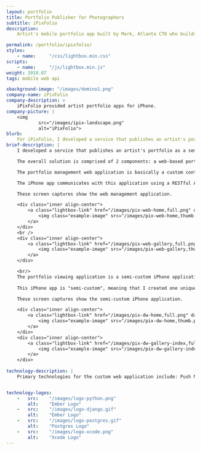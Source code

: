 ```yaml
--- 
layout: portfolio 
title: Portfolio Publisher for Photographers 
subtitle: iPixFolio
description: 
    Artist's mobile portfolio app built by Mark, Atlanta CTO who builds custom apps. Get a free consultation now!

permalink: /portfolio/ipixfolio/
styles:
    - name:     "/css/lightbox.min.css"
scripts:
    - name:     "/js/lightbox.min.js"
weight: 2010.07
tags: mobile web api

xbackground-image: "/images/domino1.png"
company-name: iPixFolio
company-description: >
    iPixFolio provided artist portfolio apps for iPhone. 
company-picture: |
    <img
            src="/images/ipix-landscape.png"
            alt="iPixFolio">
blurb:
    For iPixFolio, I developed a service that publishes an artist's portfolio as a semi-custom iPhone app. I launched several artist’s apps in the iTunes App Store. 
brief-description: |
    I developed a service that publishes an artist's portfolio as a semi-custom iPhone app. I launched several artist’s apps in the iTunes App Store. 

    The overall solution is comprised of 2 components: a web-based portfolio management application and a mobile portfolio viewing application.

    The portfolio management web application is basically a custom content management system ("CMS") that I wrote to house their virtual portfolio images and data files. It's where the artist manages their portfolio: uploading photos, organizing photos into groups/galleries, creating their artist's statement, and managing their social meeting settings. 

    The iPhone app communicates with this application using a RESTful API to pull down images and artist info to display on the iPhone.

    These screen captures show the web management application. 

    <div class="inner align-center">
        <a class="lightbox-link" href="/images/pix-web-home,full.png" data-lightbox="example-set" data-title="Portfolio Publisher Web App - Home">
            <img class="example-image" src="/images/pix-web-home,thumb.png" alt=""/>
        </a>
    </div>
    <br />
    <div class="inner align-center">
        <a class="lightbox-link" href="/images/pix-web-gallery,full.png" data-lightbox="example-set" data-title="Portfolio Publisher Web App - Gallery">
            <img class="example-image" src="/images/pix-web-gallery,thumb.png" alt=""/>
        </a>
    </div>

    <br/>
    The portfolio viewing application is a semi-custom iPhone application used by fans of the artist to download and view the artist's portfolio, follow their blog, read their tweets, and communicate with the artist.  
    
    This iPhone app is "semi-custom", meaning that I created one unique version per artist, using their unique identity/brand, so every one is different, but the functionality/code is the same. Each artist gets a unique application submitted to the app store under their own name.

    These screen captures show the semi-custom iPhone application. 

    <div class="inner align-center">
        <a class="lightbox-link" href="/images/pix-dw-home,full.png" data-lightbox="example-set" data-title="Portfolio Publisher iPhone App - Home">
            <img class="example-image" src="/images/pix-dw-home,thumb.png" alt=""/>
        </a>
    </div>
    <div class="inner align-center">
        <a class="lightbox-link" href="/images/pix-dw-gallery-index,full.png" data-lightbox="example-set" data-title="Portfolio Publisher iPhone App - Gallery">
            <img class="example-image" src="/images/pix-dw-gallery-index,thumb.png" alt=""/>
        </a>
    </div>
    
technology-description: |
    Primary technologies for the custom web application include: Push Notification using Apple Push Notification Service (APNS), Django, Python, PostgreSQL. <br>The custom iPhone app was written in Objective-C using Xcode.


technology-logos:
    -   src:    "/images/logo-python.png" 
        alt:    "Ember Logo"
    -   src:    "/images/logo-django.gif" 
        alt:    "Ember Logo"
    -   src:    "/images/logo-postgres.gif" 
        alt:    "Postgres Logo"
    -   src:    "/images/logo-xcode.png"             
        alt:    "Xcode Logo"
---
```

